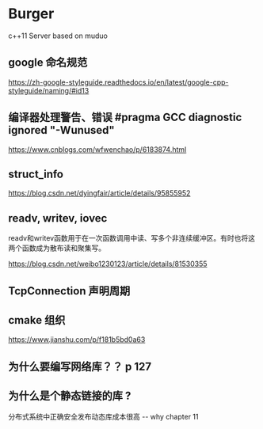 # Burger

c++11 Server based on muduo

## google 命名规范

https://zh-google-styleguide.readthedocs.io/en/latest/google-cpp-styleguide/naming/#id13

## 编译器处理警告、错误 #pragma GCC diagnostic ignored "-Wunused"

https://www.cnblogs.com/wfwenchao/p/6183874.html

## struct_info 

https://blog.csdn.net/dyingfair/article/details/95855952

## readv, writev, iovec

readv和writev函数用于在一次函数调用中读、写多个非连续缓冲区。有时也将这两个函数成为散布读和聚集写。

https://blog.csdn.net/weibo1230123/article/details/81530355

## TcpConnection 声明周期

## cmake 组织

https://www.jianshu.com/p/f181b5bd0a63


## 为什么要编写网络库？？ p 127

## 为什么是个静态链接的库 ? 

分布式系统中正确安全发布动态库成本很高 -- why chapter 11

## 